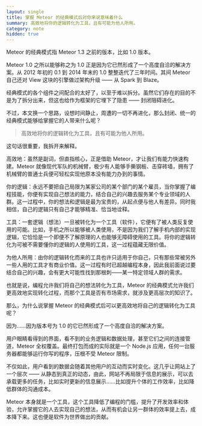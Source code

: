 ```yaml
---
layout: single
title: 掌握 Meteor 的经典模式后对你来说意味着什么
summary: 高效地将你的逻辑转化为工具，且有可能为他人所用。
category: note
hidden: true
---
```


Meteor 的经典模式指 Meteor 1.3 之前的版本，比如 1.0 版本。

Meteor 1.0 之所以能够称之为 1.0 正是因为它已然形成了一个高度自洽的解决方案。从 2012 年初的 0.1 到 2014 年末的 1.0 整整迭代了三年时间。其间 Meteor 自己还对 View 这块的引擎做过架构升级 —— 从 Spark 到 Blaze。

经典模式的各个组件之间配合的太好了，以至于难以拆分。虽然它们存在的目的不是为了拆分出来，但这也给作为框架的它埋下了隐患 —— 封闭阻碍进化。

不过，本文换一个思路，设想时间静止，周遭的一切不再进化，那么封闭、统一的经典模式能够给掌握它的人带来什么呢？

> 高效地将你的逻辑转化为工具，且有可能为他人所用。

这句话很重要，我拆开来解释。

高效地：虽然是副词，但直指核心，正是借助 Meteor，才让我们有能力快速构建。Meteor 就像现代军队的机械臂，极少有人能够手撕钢板、击穿砖墙，拥有了机械臂的普通士兵便可轻松实现他原本没有能力办到的事情。

你的逻辑：永远不要把自己局限为某家公司的某个部门的某个雇员，当你掌握了编程技能，你便有实现自己想法的能力，结合自己的兴趣去服务某个专业领域的人群。这一过程中，你的想法和逻辑是最为宝贵的，从起点便与他人有差异。同时我相信，自己的逻辑只有自己才能够精准、恰当地诠释。

工具：一套逻辑（想法）一旦被转化为一个工具（软件），它便有了被人类反复使用的可能。比如，手机之所以能够被人类使用，不是因为我们了解手机内部的实现逻辑，它恰恰是一个即便不了解原理的人也能够无障碍使用的工具。将你的逻辑转化为可被不需要懂你的逻辑的人使用的工具，这一过程蕴藏无限价值。

为他人所用：由你的逻辑转化而来的工具也许只适用于你自己，只有那些常被另外一些人用的工具才有商业价值。这一过程有时已超越编程本身，因此我前面说过要结合自己的兴趣，会有更大可能性找到那根刺——某一特定领域人群的需求。

也就是说，编程允许我们将自己的想法转化为工具，Meteor 的经典模式允许我们更高效地实现转化过程，而那个工具是否有市场需求，就涉及更高层次的知识了。

那么，为什么说掌握 Meteor 的经典模式后可以更高效地将自己的逻辑转化为工具呢？

因为……因为版本号为 1.0 的它已然形成了一个高度自洽的解决方案。

用户眼睛看得到的界面，看不到的业务逻辑和数据处理，甚至它们之间的连接管道，Meteor 全权覆盖。最终打包而成的实际就是一个 Node.js 应用，任何一台服务器都能够运行你写的程序，压根不受 Meteor 限制。

不仅如此，用户看到的数据会随着其他用户的互动而实时变化。这几乎让网站上了一个层次 —— 从静态到真正的动态，由此，网站不再局限于信息的展示，可以去承载更多的任务，比如实时更新的信息展示……比如提升个体的工作效率，比如降低群体的沟通成本。

Meteor 本身就是一个工具，这个工具降低了编程的门槛，提升了开发效率和体验，允许掌握它的人去实现自己的想法，从而有机会让另一群体的效率提上去，成本降下来。这也便是软件为世界做出的贡献。
